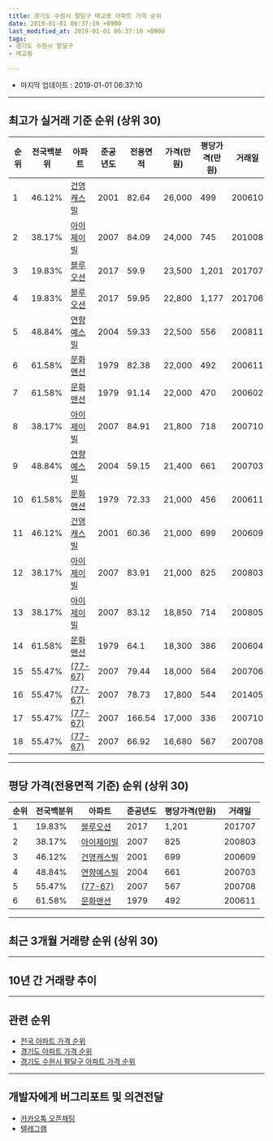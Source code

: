 ```yaml
---
title: 경기도 수원시 팔달구 매교동 아파트 가격 순위
date: 2019-01-01 06:37:10 +0900
last_modified_at: 2019-01-01 06:37:10 +0900
tags:
- 경기도 수원시 팔달구
- 매교동

---
```


* 마지막 업데이트 : 2019-01-01 06:37:10

---

## 최고가 실거래 기준 순위 (상위 30)


|순위|전국백분위|아파트|준공년도|전용면적|가격(만원)|평당가격(만원)|거래일|
|---|---|---|---|---|---|---|---|
|1|46.12%|[건영캐스빌](https://search.naver.com/search.naver?query=%EA%B2%BD%EA%B8%B0%EB%8F%84+%EC%88%98%EC%9B%90%EC%8B%9C+%ED%8C%94%EB%8B%AC%EA%B5%AC+%EB%A7%A4%EA%B5%90%EB%8F%99+%EA%B1%B4%EC%98%81%EC%BA%90%EC%8A%A4%EB%B9%8C)|2001|82.64|26,000|499|200610|
|2|38.17%|[아이제이빌](https://search.naver.com/search.naver?query=%EA%B2%BD%EA%B8%B0%EB%8F%84+%EC%88%98%EC%9B%90%EC%8B%9C+%ED%8C%94%EB%8B%AC%EA%B5%AC+%EB%A7%A4%EA%B5%90%EB%8F%99+%EC%95%84%EC%9D%B4%EC%A0%9C%EC%9D%B4%EB%B9%8C)|2007|84.09|24,000|745|201008|
|3|19.83%|[블루오션](https://search.naver.com/search.naver?query=%EA%B2%BD%EA%B8%B0%EB%8F%84+%EC%88%98%EC%9B%90%EC%8B%9C+%ED%8C%94%EB%8B%AC%EA%B5%AC+%EB%A7%A4%EA%B5%90%EB%8F%99+%EB%B8%94%EB%A3%A8%EC%98%A4%EC%85%98)|2017|59.9|23,500|1,201|201707|
|4|19.83%|[블루오션](https://search.naver.com/search.naver?query=%EA%B2%BD%EA%B8%B0%EB%8F%84+%EC%88%98%EC%9B%90%EC%8B%9C+%ED%8C%94%EB%8B%AC%EA%B5%AC+%EB%A7%A4%EA%B5%90%EB%8F%99+%EB%B8%94%EB%A3%A8%EC%98%A4%EC%85%98)|2017|59.95|22,800|1,177|201706|
|5|48.84%|[연향예스빌](https://search.naver.com/search.naver?query=%EA%B2%BD%EA%B8%B0%EB%8F%84+%EC%88%98%EC%9B%90%EC%8B%9C+%ED%8C%94%EB%8B%AC%EA%B5%AC+%EB%A7%A4%EA%B5%90%EB%8F%99+%EC%97%B0%ED%96%A5%EC%98%88%EC%8A%A4%EB%B9%8C)|2004|59.33|22,500|556|200811|
|6|61.58%|[문화맨션](https://search.naver.com/search.naver?query=%EA%B2%BD%EA%B8%B0%EB%8F%84+%EC%88%98%EC%9B%90%EC%8B%9C+%ED%8C%94%EB%8B%AC%EA%B5%AC+%EB%A7%A4%EA%B5%90%EB%8F%99+%EB%AC%B8%ED%99%94%EB%A7%A8%EC%85%98)|1979|82.38|22,000|492|200611|
|7|61.58%|[문화맨션](https://search.naver.com/search.naver?query=%EA%B2%BD%EA%B8%B0%EB%8F%84+%EC%88%98%EC%9B%90%EC%8B%9C+%ED%8C%94%EB%8B%AC%EA%B5%AC+%EB%A7%A4%EA%B5%90%EB%8F%99+%EB%AC%B8%ED%99%94%EB%A7%A8%EC%85%98)|1979|91.14|22,000|470|200602|
|8|38.17%|[아이제이빌](https://search.naver.com/search.naver?query=%EA%B2%BD%EA%B8%B0%EB%8F%84+%EC%88%98%EC%9B%90%EC%8B%9C+%ED%8C%94%EB%8B%AC%EA%B5%AC+%EB%A7%A4%EA%B5%90%EB%8F%99+%EC%95%84%EC%9D%B4%EC%A0%9C%EC%9D%B4%EB%B9%8C)|2007|84.91|21,800|718|200710|
|9|48.84%|[연향예스빌](https://search.naver.com/search.naver?query=%EA%B2%BD%EA%B8%B0%EB%8F%84+%EC%88%98%EC%9B%90%EC%8B%9C+%ED%8C%94%EB%8B%AC%EA%B5%AC+%EB%A7%A4%EA%B5%90%EB%8F%99+%EC%97%B0%ED%96%A5%EC%98%88%EC%8A%A4%EB%B9%8C)|2004|59.15|21,400|661|200703|
|10|61.58%|[문화맨션](https://search.naver.com/search.naver?query=%EA%B2%BD%EA%B8%B0%EB%8F%84+%EC%88%98%EC%9B%90%EC%8B%9C+%ED%8C%94%EB%8B%AC%EA%B5%AC+%EB%A7%A4%EA%B5%90%EB%8F%99+%EB%AC%B8%ED%99%94%EB%A7%A8%EC%85%98)|1979|72.33|21,000|456|200611|
|11|46.12%|[건영캐스빌](https://search.naver.com/search.naver?query=%EA%B2%BD%EA%B8%B0%EB%8F%84+%EC%88%98%EC%9B%90%EC%8B%9C+%ED%8C%94%EB%8B%AC%EA%B5%AC+%EB%A7%A4%EA%B5%90%EB%8F%99+%EA%B1%B4%EC%98%81%EC%BA%90%EC%8A%A4%EB%B9%8C)|2001|60.36|21,000|699|200609|
|12|38.17%|[아이제이빌](https://search.naver.com/search.naver?query=%EA%B2%BD%EA%B8%B0%EB%8F%84+%EC%88%98%EC%9B%90%EC%8B%9C+%ED%8C%94%EB%8B%AC%EA%B5%AC+%EB%A7%A4%EA%B5%90%EB%8F%99+%EC%95%84%EC%9D%B4%EC%A0%9C%EC%9D%B4%EB%B9%8C)|2007|83.91|21,000|825|200803|
|13|38.17%|[아이제이빌](https://search.naver.com/search.naver?query=%EA%B2%BD%EA%B8%B0%EB%8F%84+%EC%88%98%EC%9B%90%EC%8B%9C+%ED%8C%94%EB%8B%AC%EA%B5%AC+%EB%A7%A4%EA%B5%90%EB%8F%99+%EC%95%84%EC%9D%B4%EC%A0%9C%EC%9D%B4%EB%B9%8C)|2007|83.12|18,850|714|200805|
|14|61.58%|[문화맨션](https://search.naver.com/search.naver?query=%EA%B2%BD%EA%B8%B0%EB%8F%84+%EC%88%98%EC%9B%90%EC%8B%9C+%ED%8C%94%EB%8B%AC%EA%B5%AC+%EB%A7%A4%EA%B5%90%EB%8F%99+%EB%AC%B8%ED%99%94%EB%A7%A8%EC%85%98)|1979|64.1|18,300|386|200604|
|15|55.47%|[(77-67)](https://search.naver.com/search.naver?query=%EA%B2%BD%EA%B8%B0%EB%8F%84+%EC%88%98%EC%9B%90%EC%8B%9C+%ED%8C%94%EB%8B%AC%EA%B5%AC+%EB%A7%A4%EA%B5%90%EB%8F%99+%2877-67%29)|2007|79.44|18,000|564|200706|
|16|55.47%|[(77-67)](https://search.naver.com/search.naver?query=%EA%B2%BD%EA%B8%B0%EB%8F%84+%EC%88%98%EC%9B%90%EC%8B%9C+%ED%8C%94%EB%8B%AC%EA%B5%AC+%EB%A7%A4%EA%B5%90%EB%8F%99+%2877-67%29)|2007|78.73|17,800|544|201405|
|17|55.47%|[(77-67)](https://search.naver.com/search.naver?query=%EA%B2%BD%EA%B8%B0%EB%8F%84+%EC%88%98%EC%9B%90%EC%8B%9C+%ED%8C%94%EB%8B%AC%EA%B5%AC+%EB%A7%A4%EA%B5%90%EB%8F%99+%2877-67%29)|2007|166.54|17,000|336|200710|
|18|55.47%|[(77-67)](https://search.naver.com/search.naver?query=%EA%B2%BD%EA%B8%B0%EB%8F%84+%EC%88%98%EC%9B%90%EC%8B%9C+%ED%8C%94%EB%8B%AC%EA%B5%AC+%EB%A7%A4%EA%B5%90%EB%8F%99+%2877-67%29)|2007|66.92|16,680|567|200708|


---

## 평당 가격(전용면적 기준) 순위 (상위 30)


|순위|전국백분위|아파트|준공년도|평당가격(만원)|거래일|
|---|---|---|---|---|---|
|1|19.83%|[블루오션](https://search.naver.com/search.naver?query=%EA%B2%BD%EA%B8%B0%EB%8F%84+%EC%88%98%EC%9B%90%EC%8B%9C+%ED%8C%94%EB%8B%AC%EA%B5%AC+%EB%A7%A4%EA%B5%90%EB%8F%99+%EB%B8%94%EB%A3%A8%EC%98%A4%EC%85%98)|2017|1,201|201707|
|2|38.17%|[아이제이빌](https://search.naver.com/search.naver?query=%EA%B2%BD%EA%B8%B0%EB%8F%84+%EC%88%98%EC%9B%90%EC%8B%9C+%ED%8C%94%EB%8B%AC%EA%B5%AC+%EB%A7%A4%EA%B5%90%EB%8F%99+%EC%95%84%EC%9D%B4%EC%A0%9C%EC%9D%B4%EB%B9%8C)|2007|825|200803|
|3|46.12%|[건영캐스빌](https://search.naver.com/search.naver?query=%EA%B2%BD%EA%B8%B0%EB%8F%84+%EC%88%98%EC%9B%90%EC%8B%9C+%ED%8C%94%EB%8B%AC%EA%B5%AC+%EB%A7%A4%EA%B5%90%EB%8F%99+%EA%B1%B4%EC%98%81%EC%BA%90%EC%8A%A4%EB%B9%8C)|2001|699|200609|
|4|48.84%|[연향예스빌](https://search.naver.com/search.naver?query=%EA%B2%BD%EA%B8%B0%EB%8F%84+%EC%88%98%EC%9B%90%EC%8B%9C+%ED%8C%94%EB%8B%AC%EA%B5%AC+%EB%A7%A4%EA%B5%90%EB%8F%99+%EC%97%B0%ED%96%A5%EC%98%88%EC%8A%A4%EB%B9%8C)|2004|661|200703|
|5|55.47%|[(77-67)](https://search.naver.com/search.naver?query=%EA%B2%BD%EA%B8%B0%EB%8F%84+%EC%88%98%EC%9B%90%EC%8B%9C+%ED%8C%94%EB%8B%AC%EA%B5%AC+%EB%A7%A4%EA%B5%90%EB%8F%99+%2877-67%29)|2007|567|200708|
|6|61.58%|[문화맨션](https://search.naver.com/search.naver?query=%EA%B2%BD%EA%B8%B0%EB%8F%84+%EC%88%98%EC%9B%90%EC%8B%9C+%ED%8C%94%EB%8B%AC%EA%B5%AC+%EB%A7%A4%EA%B5%90%EB%8F%99+%EB%AC%B8%ED%99%94%EB%A7%A8%EC%85%98)|1979|492|200611|


---

## 최근 3개월 거래량 순위 (상위 30)


<div style="width:100%;">
    <canvas id="deal_count_ranking" height="250"></canvas>
</div>


<script>
new Chart(document.getElementById("deal_count_ranking"), {
    type: 'horizontalBar',
    data: {
        labels: ['건영캐스빌', '연향예스빌', '블루오션'],
        datasets: [{
            label: '실거래 수',
            data: [1, 1, 1],
            borderColor: "rgba(255, 0, 128, 1)",
            backgroundColor: "rgba(255, 0, 128, 0.5)",
            fill: false,
        }]
    },
    options: {
        responsive: true,
        title: {
            display: true,
            text: '최근 3개월 거래량 순위'
        },
        tooltips: {
            mode: 'index',
            intersect: false,
            callbacks: {
                title: function(tooltipItems, data) {
                    return "실거래 수:";
                },
                label: function(tooltipItem, data) {
                    return data.labels[tooltipItem.index] + ": " + tooltipItem.xLabel;
                }
            }
        },
        hover: {
            mode: 'nearest',
            intersect: true
        },
        scales: {
            xAxes: [{
                display: true,
                scaleLabel: {
                    display: true,
                    labelString: '실거래 수'
                },
                ticks: {
                    suggestedMin: 0,
                }
            }],
            yAxes: [{
                display: true,
                ticks: {
                    autoSkip: false,
                    callback: function(value, index, values) {
                        if (value.length > 15)
                            return value.substr(0, 13) + "...";
                        else
                            return value;
                    }
                },
                scaleLabel: {
                    display: false,
                }
            }]
        }
    }
});

</script>


---

## 10년 간 거래량 추이


<div style="width:100%;">
    <canvas id="deal_progress" height="250"></canvas>
</div>

<script>
new Chart(document.getElementById("deal_progress"), {
    type: 'line',
    data: {
        labels: ['200901','200902','200903','200904','200905','200906','200907','200908','200909','200910','200911','200912','201001','201002','201003','201004','201005','201006','201007','201008','201009','201010','201011','201012','201101','201102','201103','201104','201105','201106','201107','201108','201109','201110','201111','201112','201201','201202','201203','201204','201205','201206','201207','201208','201209','201210','201211','201212','201301','201302','201303','201304','201305','201306','201307','201308','201309','201310','201311','201312','201401','201402','201403','201404','201405','201406','201407','201408','201409','201410','201411','201412','201501','201502','201503','201504','201505','201506','201507','201508','201509','201510','201511','201512','201601','201602','201603','201604','201605','201606','201607','201608','201609','201610','201611','201612','201701','201702','201703','201704','201705','201706','201707','201708','201709','201710','201711','201712','201801','201802','201803','201804','201805','201806','201807','201808','201809','201810','201811','201812','201901'],
        datasets: [{
            label: '실거래 수',
            pointRadius: 1,
            data: [0, 4, 4, 2, 4, 0, 3, 1, 3, 2, 2, 1, 3, 2, 1, 2, 1, 1, 1, 3, 2, 2, 2, 1, 4, 4, 6, 2, 1, 3, 4, 6, 0, 1, 1, 1, 1, 1, 5, 0, 3, 3, 0, 3, 1, 2, 3, 1, 2, 0, 0, 1, 1, 2, 1, 5, 1, 2, 0, 2, 0, 0, 6, 4, 2, 3, 3, 4, 3, 6, 4, 5, 3, 4, 5, 4, 1, 5, 6, 6, 3, 1, 4, 4, 0, 2, 3, 2, 4, 2, 4, 4, 4, 1, 3, 0, 3, 1, 2, 7, 3, 4, 7, 2, 7, 1, 4, 5, 2, 3, 4, 4, 5, 3, 1, 2, 2, 5, 2, 1, 0],
            borderColor: "rgba(255, 201, 14, 1)",
            backgroundColor: "rgba(255, 201, 14, 0.5)",
            fill: true,
        }]
    },
    options: {
        responsive: true,
        title: {
            display: true,
            text: '10년간 거래량 추이'
        },
        tooltips: {
            mode: 'index',
            intersect: false,
        },
        hover: {
            mode: 'nearest',
            intersect: true
        },
        scales: {
            xAxes: [{
                display: true,
                scaleLabel: {
                    display: true,
                    labelString: '년/월'
                }
            }],
            yAxes: [{
                display: true,
                ticks: {
                    suggestedMin: 0,
                },
                scaleLabel: {
                    display: true,
                    labelString: '실거래 수'
                }
            }]
        }
    }
});

</script>


---

## 관련 순위

- [전국 아파트 가격 순위](https://inasie.github.io/apt-ranking/전국)
- [경기도 아파트 가격 순위](https://inasie.github.io/apt-ranking/경기도)
- [경기도 수원시 팔달구 아파트 가격 순위](https://inasie.github.io/apt-ranking/경기도-수원시-팔달구)


---

## 개발자에게 버그리포트 및 의견전달

- [카카오톡 오픈채팅](https://open.kakao.com/o/gLJUAP4)
- [텔레그램](https://t.me/inasie)

